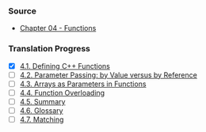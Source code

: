 ### Source
- [Chapter 04 - Functions](https://runestone.academy/runestone/books/published/cpp4python/Functions/toctree.html)

### Translation Progress
- [x] [4.1. Defining C++ Functions](./chap04_sec01_defining_cpp_functions.md)
- [ ] [4.2. Parameter Passing: by Value versus by Reference](./chap04_sec02_parameter_passing_byvalue_byreference.md)
- [ ] [4.3. Arrays as Parameters in Functions](./chap04_sec03_arrays_as_parameters.md)
- [ ] [4.4. Function Overloading](./chap04_sec04_function_overloading.md)
- [ ] [4.5. Summary](./chap04_sec05_summary.md)
- [ ] [4.6. Glossary](./chap04_sec06_glossary.md)
- [ ] [4.7. Matching](./chap04_sec07_matching.md)
